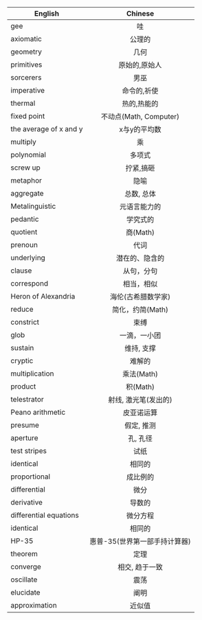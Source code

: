 | English                |       Chinese       |
| ---------------------- | :-----------------: |
| gee                    |          哇          |
| axiomatic              |         公理的         |
| geometry               |         几何          |
| primitives             |       原始的,原始人       |
| sorcerers              |         男巫          |
| imperative             |       命令的,祈使        |
| thermal                |       热的,热能的        |
| fixed point            | 不动点(Math, Computer) |
| the average of x and y |       x与y的平均数       |
| multiply               |          乘          |
| polynomial             |         多项式         |
| screw up               |        拧紧,搞砸        |
| metaphor               |         隐喻          |
| aggregate              |       总数, 总体        |
| Metalinguistic         |       元语言能力的        |
| pedantic               |        学究式的         |
| quotient               |       商(Math)       |
| prenoun                |         代词          |
| underlying             |       潜在的、隐含的       |
| clause                 |        从句，分句        |
| correspond             |        相当，相似        |
| Heron of Alexandria    |     海伦(古希腊数学家)      |
| reduce                 |     简化，约简(Math)     |
| constrict              |         束缚          |
| glob                   |       一滴，一小团        |
| sustain                |       维持, 支撑        |
| cryptic                |         难解的         |
| multiplication         |      乘法(Math)       |
| product                |       积(Math)       |
| telestrator            |    射线, 激光笔(发出的)     |
| Peano arithmetic       |        皮亚诺运算        |
| presume                |       假定, 推测        |
| aperture               |        孔, 孔径        |
| test stripes           |         试纸          |
| identical              |         相同的         |
| proportional           |        成比例的         |
| differential           |         微分          |
| derivative             |         导数的         |
| differential equations |        微分方程         |
| identical              |         相同的         |
| HP-35                  |  惠普-35(世界第一部手持计算器)  |
| theorem                |         定理          |
| converge               |      相交, 趋于一致       |
| oscillate              |         震荡          |
| elucidate              |         阐明          |
| approximation          |         近似值          |
